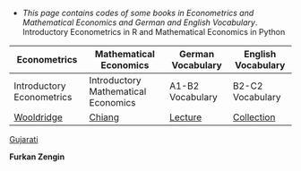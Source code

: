 * _This page contains codes of some books in Econometrics and Mathematical Economics and German and English Vocabulary_.
Introductory Econometrics in R and Mathematical Economics in Python
 




 
Econometrics    |     Mathematical Economics    |       German Vocabulary |  English Vocabulary
------------    |   -------------               |   -------------               |              -------------
Introductory Econometrics    |    Introductory Mathematical Economics     | A1-B2 Vocabulary |   B2-C2 Vocabulary
[Wooldridge](https://github.com/tatanik501/EconL/files/7335321/WOOLDRIDGE.pdf)|[Chiang](https://github.com/tatanik501/EconL/files/7335326/CHIANG.pdf)| [Lecture](https://github.com/tatanik501/EconL/files/7335342/german.pdf)| [Collection](https://github.com/tatanik501/EconL/files/7135133/combinepdf.pdf)
[Gujarati](https://github.com/tatanik501/EconL/files/7335352/GUJ.pdf)






**Furkan Zengin**

                
                

